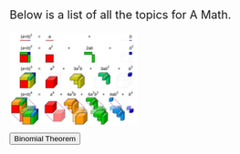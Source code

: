 <html>
<body>

<head>
 <style>
   .intro {
    font-size: 20px;
   }
   .binomial {
    display: inline-block;
   }
  .binomialimg {
    width: 225px;
    border-width: 10px;
    border-color: Black;
    margin-bottom: 10px;
   }
 </style>
</head>

<p class="intro">
 Below is a list of all the topics for A Math.
</p>

<div class="binomial">
 <img class="binomialimg" src="images/Capture.JPG">
 <br/>
 <button> Binomial Theorem </button>
</div>

</body>
</html>

